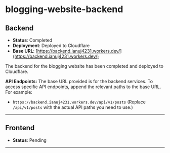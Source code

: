 # blogging-website-backend

## Backend
- **Status**: Completed
- **Deployment**: Deployed to Cloudflare
- **Base URL**: [https://backend.ianuj4231.workers.dev/](https://backend.ianuj4231.workers.dev/)

The backend for the blogging website has been completed and deployed to Cloudflare. 

**API Endpoints:** The base URL provided is for the backend services. To access specific API endpoints, append the relevant paths to the base URL. For example:
- `https://backend.ianuj4231.workers.dev/api/v1/posts` (Replace `/api/v1/posts` with the actual API paths you need to use.)

---

## Frontend
- **Status**: Pending

---
